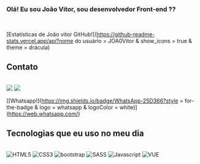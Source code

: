 ### Olá! Eu sou João Vitor, sou desenvolvedor Front-end ?? 

<br/> 

[Estatísticas de João vitor GitHub!](https://github-readme-stats.vercel.app/api?nome do usuário = JOA0Vitor & show_icons = true & theme = drácula)

## Contato 

<br/> 

<div>
    <a alt="Gmail" href="mailto: vitorsilvasantana5@gamil.com" alvo="_em branco"><img src="https://img.shields.io/badge/Gmail-D14836?style = for-the-badge&logo = gmail&logoColor = branco " alvo=_em Branco></a>
    <a alt="linkedin" href="https://www.linkedin.com/in/jo%C3%A3o-vitor-246a91201/" alvo="_em branco"><img src="https://img.shields.io/badge/LinkedIn-0077B5?style = for-the-badge&logo = linkedin&logoColor = branco " alvo=_em Branco></a>

[[Whatsapp!](https://img.shields.io/badge/WhatsApp-25D366?style = for-the-badge & logo = whatsapp & logoColor = white)] (https://web.whatsapp.com/)<br/> 
</div>

## Tecnologias que eu uso no meu dia


<div estilo="exibição: inline_block"><br/>
    <img alinhar="centro" alt="HTML5" src="https://img.shields.io/badge/HTML5-E34F26?style = for-the-badge&logo = html5&logoColor = branco ">
    <img alinhar="centro" alt="CSS3" src="https://img.shields.io/badge/CSS3-1572B6?style = for-the-badge&logo = css3&logoColor = branco ">
    <img alinhar="centro" alt="bootstrap" src="https://img.shields.io/badge/Bootstrap-563D7C?style = for-the-badge&logo = bootstrap&logoColor = branco ">
    <img alinhar="centro" alt="SASS" src=676267>
    <img alinhar="centro" alt="Javascript" src="https://img.shields.io/badge/JavaScript-323330?style = for-the-badge&logo = javascript&logoColor = F7DF1E ">
    <img alinhar="centro" alt="VUE" src="https://img.shields.io/badge/Vue.js-35495E?style = for-the-badge&logo = vue.js&logoColor = 4FC08D ">


</div >
